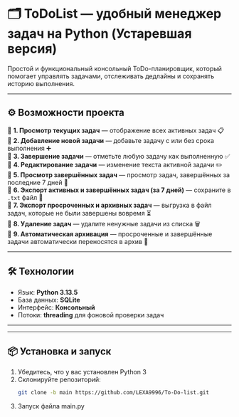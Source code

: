 # 🗂️ ToDoList — удобный менеджер задач на Python (Устаревшая версия)

Простой и функциональный консольный ToDo-планировщик, который помогает управлять задачами, отслеживать дедлайны и сохранять историю выполнения.

---

## ⚙️ Возможности проекта

🔹 **1. Просмотр текущих задач** — отображение всех активных задач 📋  
🔹 **2. Добавление новой задачи** — добавьте задачу с или без срока выполнения ➕  
🔹 **3. Завершение задачи** — отметьте любую задачу как выполненную ✅  
🔹 **4. Редактирование задачи** — изменение текста активной задачи ✏️  
🔹 **5. Просмотр завершённых задач** — просмотр задач, завершённых за последние 7 дней 🎉  
🔹 **6. Экспорт активных и завершённых задач (за 7 дней)** — сохраните в `.txt` файл 📝  
🔹 **7. Экспорт просроченных и архивных задач** — выгрузка в файл задач, которые не были завершены вовремя ⏳  
🔹 **8. Удаление задач** — удалите ненужные задачи из списка 🗑️  
🔹 **9. Автоматическая архивация** — просроченные и завершённые задачи автоматически переносятся в архив 💾

---

## 🛠️ Технологии

- Язык: **Python 3.13.5**
- База данных: **SQLite**
- Интерфейс: **Консольный**
- Потоки: **threading** для фоновой проверки задач

---


---

## 📦 Установка и запуск

1. Убедитесь, что у вас установлен Python 3  
2. Склонируйте репозиторий:
   ```bash
   git clone -b main https://github.com/LEXA9996/To-Do-list.git
3. Запуск файла main.py
